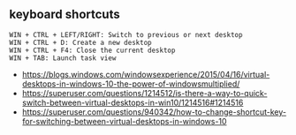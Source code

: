 ## keyboard shortcuts

```
WIN + CTRL + LEFT/RIGHT: Switch to previous or next desktop
WIN + CTRL + D: Create a new desktop
WIN + CTRL + F4: Close the current desktop
WIN + TAB: Launch task view
```

- https://blogs.windows.com/windowsexperience/2015/04/16/virtual-desktops-in-windows-10-the-power-of-windowsmultiplied/
- https://superuser.com/questions/1214512/is-there-a-way-to-quick-switch-between-virtual-desktops-in-win10/1214516#1214516
- https://superuser.com/questions/940342/how-to-change-shortcut-key-for-switching-between-virtual-desktops-in-windows-10
